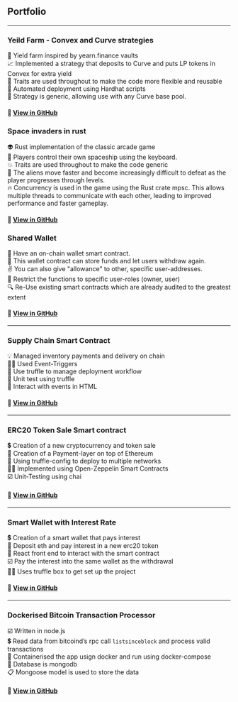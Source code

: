 ## Portfolio

---

### Yeild Farm - Convex and Curve strategies

🌾 Yield farm inspired by yearn.finance vaults\
📈 Implemented a strategy that deposits to Curve and puts LP tokens in Convex for extra yield\
💪 Traits are used throughout to make the code more flexible and reusable\
🤖 Automated deployment using Hardhat scripts\
🌊 Strategy is generic, allowing use with any Curve base pool.

#### 👀 [View in GitHub](https://github.com/tuoomz/vaults)


### Space invaders in rust

👽 Rust implementation of the classic arcade game\
🚀 Players control their own spaceship using the keyboard.\
💥 Traits are used throughout to make the code generic\
👾 The aliens move faster and become increasingly difficult to defeat as the player progresses through levels.\
🔥 Concurrency is used in the game using the Rust crate mpsc. This allows multiple threads to communicate with each other, leading to improved performance and faster gameplay.

#### 👀 [View in GitHub](https://github.com/tuoomz/space-invaders-rust)

### Shared Wallet

👛 Have an on-chain wallet smart contract.\
💸 This wallet contract can store funds and let users withdraw again.\
✌️ You can also give "allowance" to other, specific user-addresses.\
🚫 Restrict the functions to specific user-roles (owner, user)\
🔍 Re-Use existing smart contracts which are already audited to the greatest extent

#### 👀 [View in GitHub](https://github.com/tuoomz/shared-wallet)

---

### Supply Chain Smart Contract

💡 Managed inventory payments and delivery on chain\
👍🏽 Used Event-Triggers\
📖 Use truffle to manage deployment workflow\
🧪 Unit test using truffle\
🙌 Interact with events in HTML

#### 👀 [View in GitHub](https://github.com/tuoomz/supply-chain)

---

### ERC20 Token Sale Smart contract

💲 Creation of a new cryptocurrency and token sale\
🧾 Creation of a Payment-layer on top of Ethereum\
🧰 Using truffle-config to deploy to multiple networks\
🦸‍♂️ Implemented using Open-Zeppelin Smart Contracts\
☑️ Unit-Testing using chai

#### 👀 [View in GitHub](https://github.com/tuoomz/token-sale)

---

### Smart Wallet with Interest Rate

💲 Creation of a smart wallet that pays interest\
👛 Deposit eth and pay interest in a new erc20 token\
🧾 React front end to interact with the smart contract\
☑️ Pay the interest into the same wallet as the withdrawal\
👍🏽 Uses truffle box to get set up the project

#### 👀 [View in GitHub](https://github.com/tuoomz/smart-wallet)

---

### Dockerised Bitcoin Transaction Processor

☑️  Written in node.js\
💲 Read data from bitcoind’s rpc call `listsinceblock` and process valid transactions\
🐳 Containerised the app usign docker and run using docker-compose\
💾 Database is mongodb\
📋 Mongoose model is used to store the data

#### 👀 [View in GitHub](https://github.com/tuoomz/btc-transaction-processor)
